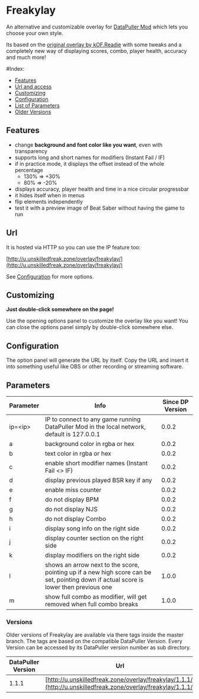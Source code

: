 # Freakylay
An alternative and customizable overlay for [DataPuller Mod](https://github.com/kOFReadie/DataPuller) which lets you choose your own style.

Its based on the [original overlay by kOF.Readie](https://github.com/kOFReadie/BSDP-Overlay) with some tweaks and a completely new way of displaying scores, combo, player health, accuracy and much more!

#Index:
- [Features](#Features)
- [Url and access](#Url)
- [Customizing](#Customizing)
- [Configuration](#Configuration)
- [List of Parameters](#Parameters)
- [Older Versions](#Versions)

## Features

- change **background and font color like you want**, even with transparency
- supports long and short names for modifiers (Instant Fail / IF)
- if in practice mode, it displays the offset instead of the whole percentage
    - 130% => +30%
    - 80% => -20%
- displays accuracy, player health and time in a nice circular progressbar
- it hides itself when in menus
- flip elements independently
- test it with a preview image of Beat Saber without having the game to run

## Url
It is hosted via HTTP so you can use the IP feature too:

[http://u.unskilledfreak.zone/overlay/freakylay/](http://u.unskilledfreak.zone/overlay/freakylay/)

See [Configuration](#Configuration) for more options. 

## Customizing

**Just double-click somewhere on the page!**

Use the opening options panel to customize the overlay like you want!
You can close the options panel simply by double-click somewhere else.

## Configuration

The option panel will generate the URL by itself. Copy the URL and insert it into something useful like OBS or other recording or streaming software.

## Parameters

|Parameter|Info|Since DP Version|
|---|---|---|
|ip=\<ip\>|IP to connect to any game running DataPuller Mod in the local network, default is 127.0.0.1|0.0.2|
|a|background color in rgba or hex|0.0.2|
|b|text color in rgba or hex|0.0.2|
|c|enable short modifier names (Instant Fail <> IF)|0.0.2|
|d|display previous played BSR key if any|0.0.2|
|e|enable miss counter|0.0.2|
|f|do not display BPM|0.0.2|
|g|do not display NJS|0.0.2|
|h|do not display Combo|0.0.2|
|i|display song info on the right side|0.0.2|
|j|display counter section on the right side|0.0.2|
|k|display modifiers on the right side|0.0.2|
|l|shows an arrow next to the score, pointing up if a new high score can be set, pointing down if actual score is lower then previous one|1.0.0|
|m|show full combo as modifier, will get removed when full combo breaks|1.0.0|

### Versions
Older versions of Freakylay are available via there tags inside the master branch. The tags are based on the compatible DataPuller Version.
Every Version can be accessed by its DataPuller version number as sub directory.

|DataPuller Version|Url|
|---|---|
|1.1.1|[http://u.unskilledfreak.zone/overlay/freakylay/1.1.1/](http://u.unskilledfreak.zone/overlay/freakylay/1.1.1/)|